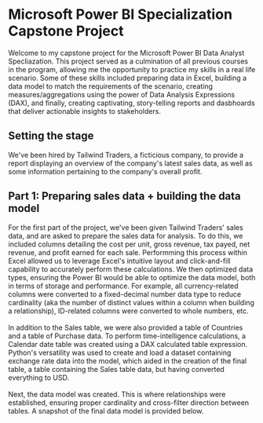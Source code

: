 # Microsoft Power BI Specialization Capstone Project
Welcome to my capstone project for the Microsoft Power BI Data Analyst Specliazation. This project served as a culmination of all previous courses in the program, allowing me the opportunity to practice my skills in a real life scenario. Some of these skills included preparing data in Excel, building a data model to match the requirements of the scenario, creating measures/aggregations using the power of Data Analysis Expressions (DAX), and finally, creating captivating, story-telling reports and dasbhoards that deliver actionable insights to stakeholders.

## Setting the stage
We've been hired by Tailwind Traders, a ficticious company, to provide a report displaying an overview of the company's latest sales data, as well as some information pertaining to the company's overall profit. 

## Part 1: Preparing sales data + building the data model
For the first part of the project, we've been given Tailwind Traders' sales data, and are asked to prepare the sales data for analysis. To do this, we included columns detailing the cost per unit, gross revenue, tax payed, net revenue, and profit earned for each sale. Performming this process within Excel allowed us to leverage Excel's intuitive layout and click-and-fill capability to accurately perform these calculations. We then optimized data types, ensuring the Power BI would be able to optimize the data model, both in terms of storage and performance. For example, all currency-related columns were converted to a fixed-decimal number data type to reduce cardinality (aka the number of distinct values within a column when building a relationship), ID-related columns were converted to whole numbers, etc.
<br>
<br>
In addition to the Sales table, we were also provided a table of Countries and a table of Purchase data. To perform time-intelligence calculations, a Calendar date table was created using a DAX calculated table expression. Python's versatility was used to create and load a dataset containing exchange rate data into the model, which aided in the creation of the final table, a table containing the Sales table data, but having converted everything to USD.
<br>
<br>
Next, the data model was created. This is where relationships were established, ensuring proper cardinality and cross-filter direction between tables. A snapshot of the final data model is provided below.
<br>
<br>
